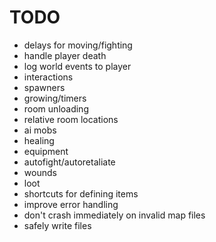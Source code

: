 
# TODO

- delays for moving/fighting
- handle player death
- log world events to player
- interactions
- spawners
- growing/timers
- room unloading
- relative room locations
- ai mobs
- healing
- equipment
- autofight/autoretaliate
- wounds
- loot
- shortcuts for defining items
- improve error handling
- don't crash immediately on invalid map files
- safely write files

